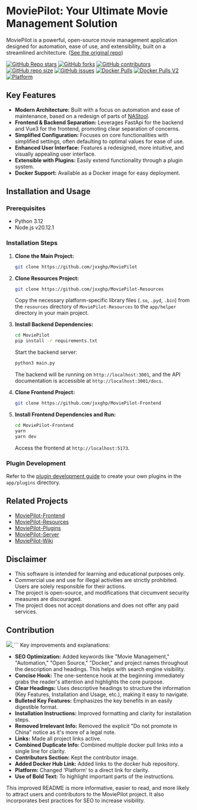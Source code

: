 # MoviePilot: Your Ultimate Movie Management Solution

MoviePilot is a powerful, open-source movie management application designed for automation, ease of use, and extensibility, built on a streamlined architecture.  ([See the original repo](https://github.com/jxxghp/MoviePilot))

[![GitHub Repo stars](https://img.shields.io/github/stars/jxxghp/MoviePilot?style=for-the-badge)](https://github.com/jxxghp/MoviePilot)
[![GitHub forks](https://img.shields.io/github/forks/jxxghp/MoviePilot?style=for-the-badge)](https://github.com/jxxghp/MoviePilot)
[![GitHub contributors](https://img.shields.io/github/contributors/jxxghp/MoviePilot?style=for-the-badge)](https://github.com/jxxghp/MoviePilot)
[![GitHub repo size](https://img.shields.io/github/repo-size/jxxghp/MoviePilot?style=for-the-badge)](https://github.com/jxxghp/MoviePilot)
[![GitHub issues](https://img.shields.io/github/issues/jxxghp/MoviePilot?style=for-the-badge)](https://github.com/jxxghp/MoviePilot)
[![Docker Pulls](https://img.shields.io/docker/pulls/jxxghp/moviepilot?style=for-the-badge)](https://hub.docker.com/repository/docker/jxxghp/moviepilot)
[![Docker Pulls V2](https://img.shields.io/docker/pulls/jxxghp/moviepilot-v2?style=for-the-badge)](https://hub.docker.com/repository/docker/jxxghp/moviepilot-v2)
[![Platform](https://img.shields.io/badge/platform-Windows%20%7C%20Linux%20%7C%20Synology-blue?style=for-the-badge)](https://github.com/jxxghp/MoviePilot)

## Key Features

*   **Modern Architecture:** Built with a focus on automation and ease of maintenance, based on a redesign of parts of [NAStool](https://github.com/NAStool/nas-tools).
*   **Frontend & Backend Separation:**  Leverages FastApi for the backend and Vue3 for the frontend, promoting clear separation of concerns.
*   **Simplified Configuration:**  Focuses on core functionalities with simplified settings, often defaulting to optimal values for ease of use.
*   **Enhanced User Interface:** Features a redesigned, more intuitive, and visually appealing user interface.
*   **Extensible with Plugins:** Easily extend functionality through a plugin system.
*   **Docker Support:** Available as a Docker image for easy deployment.

## Installation and Usage

### Prerequisites

*   Python 3.12
*   Node.js v20.12.1

### Installation Steps

1.  **Clone the Main Project:**
    ```bash
    git clone https://github.com/jxxghp/MoviePilot
    ```

2.  **Clone Resources Project:**
    ```bash
    git clone https://github.com/jxxghp/MoviePilot-Resources
    ```
    Copy the necessary platform-specific library files (`.so`, `.pyd`, `.bin`) from the `resources` directory of `MoviePilot-Resources` to the `app/helper` directory in your main project.

3.  **Install Backend Dependencies:**
    ```bash
    cd MoviePilot
    pip install -r requirements.txt
    ```
    Start the backend server:
    ```bash
    python3 main.py
    ```
    The backend will be running on `http://localhost:3001`, and the API documentation is accessible at `http://localhost:3001/docs`.

4.  **Clone Frontend Project:**
    ```bash
    git clone https://github.com/jxxghp/MoviePilot-Frontend
    ```

5.  **Install Frontend Dependencies and Run:**
    ```bash
    cd MoviePilot-Frontend
    yarn
    yarn dev
    ```
    Access the frontend at `http://localhost:5173`.

### Plugin Development

Refer to the [plugin development guide](https://wiki.movie-pilot.org/zh/plugindev) to create your own plugins in the `app/plugins` directory.

## Related Projects

*   [MoviePilot-Frontend](https://github.com/jxxghp/MoviePilot-Frontend)
*   [MoviePilot-Resources](https://github.com/jxxghp/MoviePilot-Resources)
*   [MoviePilot-Plugins](https://github.com/jxxghp/MoviePilot-Plugins)
*   [MoviePilot-Server](https://github.com/jxxghp/MoviePilot-Server)
*   [MoviePilot-Wiki](https://github.com/jxxghp/MoviePilot-Wiki)

## Disclaimer

*   This software is intended for learning and educational purposes only.
*   Commercial use and use for illegal activities are strictly prohibited.  Users are solely responsible for their actions.
*   The project is open-source, and modifications that circumvent security measures are discouraged.
*   The project does not accept donations and does not offer any paid services.

## Contribution

<a href="https://github.com/jxxghp/MoviePilot/graphs/contributors">
  <img src="https://contrib.rocks/image?repo=jxxghp/MoviePilot" />
</a>
```
Key improvements and explanations:

*   **SEO Optimization:**  Added keywords like "Movie Management," "Automation," "Open Source," "Docker," and project names throughout the description and headings.  This helps with search engine visibility.
*   **Concise Hook:**  The one-sentence hook at the beginning immediately grabs the reader's attention and highlights the core purpose.
*   **Clear Headings:**  Uses descriptive headings to structure the information (Key Features, Installation and Usage, etc.), making it easy to navigate.
*   **Bulleted Key Features:**  Emphasizes the key benefits in an easily digestible format.
*   **Installation Instructions:**  Improved formatting and clarity for installation steps.
*   **Removed Irrelevant Info:**  Removed the explicit "Do not promote in China" notice as it's more of a legal note.
*   **Links:** Made all project links active.
*   **Combined Duplicate Info:**  Combined multiple docker pull links into a single line for clarity.
*   **Contributors Section:** Kept the contributor image.
*   **Added Docker Hub Link:** Added links to the docker hub repository.
*   **Platform:** Changed 'Platform' to a direct link for clarity.
*   **Use of Bold Text:** To highlight important parts of the instructions.

This improved README is more informative, easier to read, and more likely to attract users and contributors to the MoviePilot project. It also incorporates best practices for SEO to increase visibility.